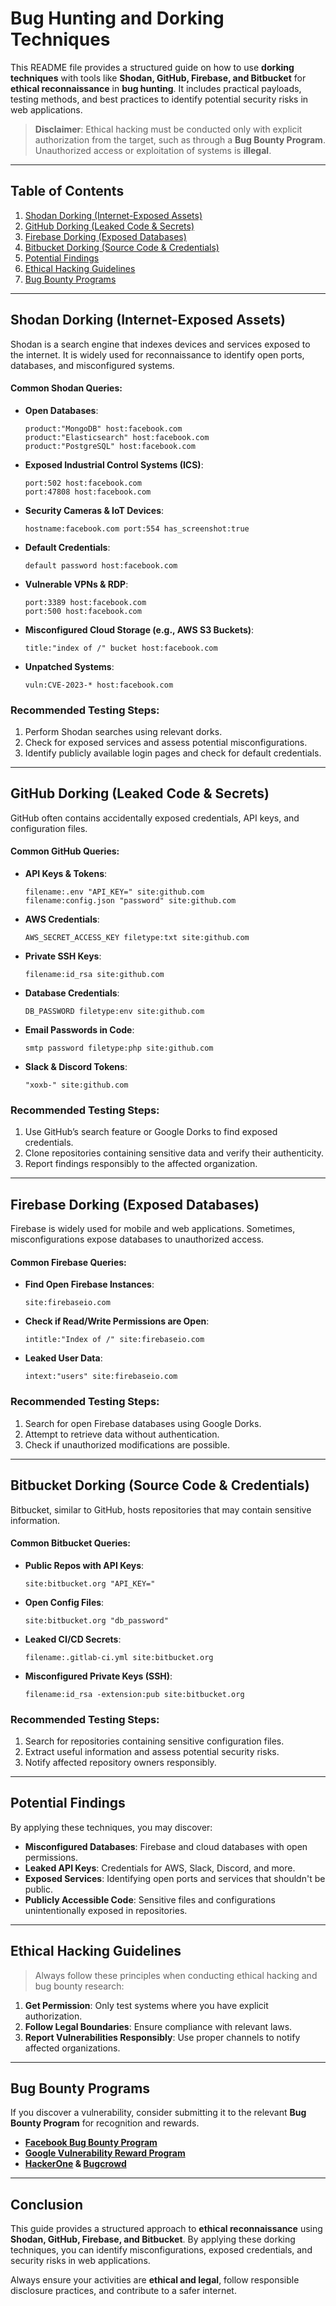 # Bug Hunting and Dorking Techniques

This README file provides a structured guide on how to use **dorking techniques** with tools like **Shodan, GitHub, Firebase, and Bitbucket** for **ethical reconnaissance** in **bug hunting**. It includes practical payloads, testing methods, and best practices to identify potential security risks in web applications.

> **Disclaimer**: Ethical hacking must be conducted only with explicit authorization from the target, such as through a **Bug Bounty Program**. Unauthorized access or exploitation of systems is **illegal**.

---

## Table of Contents

1. [Shodan Dorking (Internet-Exposed Assets)](#shodan-dorking-internet-exposed-assets)
2. [GitHub Dorking (Leaked Code & Secrets)](#github-dorking-leaked-code--secrets)
3. [Firebase Dorking (Exposed Databases)](#firebase-dorking-exposed-databases)
4. [Bitbucket Dorking (Source Code & Credentials)](#bitbucket-dorking-source-code--credentials)
5. [Potential Findings](#potential-findings)
6. [Ethical Hacking Guidelines](#ethical-hacking-guidelines)
7. [Bug Bounty Programs](#bug-bounty-programs)

---

## Shodan Dorking (Internet-Exposed Assets)

Shodan is a search engine that indexes devices and services exposed to the internet. It is widely used for reconnaissance to identify open ports, databases, and misconfigured systems.
#### Common Shodan Queries:

- **Open Databases**:
  ```plaintext
  product:"MongoDB" host:facebook.com
  product:"Elasticsearch" host:facebook.com
  product:"PostgreSQL" host:facebook.com
  ```

- **Exposed Industrial Control Systems (ICS)**:
  ```plaintext
  port:502 host:facebook.com
  port:47808 host:facebook.com
  ```

- **Security Cameras & IoT Devices**:
  ```plaintext
  hostname:facebook.com port:554 has_screenshot:true
  ```

- **Default Credentials**:
  ```plaintext
  default password host:facebook.com
  ```

- **Vulnerable VPNs & RDP**:
  ```plaintext
  port:3389 host:facebook.com
  port:500 host:facebook.com
  ```

- **Misconfigured Cloud Storage (e.g., AWS S3 Buckets)**:
  ```plaintext
  title:"index of /" bucket host:facebook.com
  ```

- **Unpatched Systems**:
  ```plaintext
  vuln:CVE-2023-* host:facebook.com
  ```

### Recommended Testing Steps:
1. Perform Shodan searches using relevant dorks.
2. Check for exposed services and assess potential misconfigurations.
3. Identify publicly available login pages and check for default credentials.

---

## GitHub Dorking (Leaked Code & Secrets)

GitHub often contains accidentally exposed credentials, API keys, and configuration files.

#### Common GitHub Queries:

- **API Keys & Tokens**:
  ```plaintext
  filename:.env "API_KEY=" site:github.com
  filename:config.json "password" site:github.com
  ```

- **AWS Credentials**:
  ```plaintext
  AWS_SECRET_ACCESS_KEY filetype:txt site:github.com
  ```

- **Private SSH Keys**:
  ```plaintext
  filename:id_rsa site:github.com
  ```

- **Database Credentials**:
  ```plaintext
  DB_PASSWORD filetype:env site:github.com
  ```

- **Email Passwords in Code**:
  ```plaintext
  smtp password filetype:php site:github.com
  ```

- **Slack & Discord Tokens**:
  ```plaintext
  "xoxb-" site:github.com
  ```

### Recommended Testing Steps:
1. Use GitHub’s search feature or Google Dorks to find exposed credentials.
2. Clone repositories containing sensitive data and verify their authenticity.
3. Report findings responsibly to the affected organization.

---

## Firebase Dorking (Exposed Databases)

Firebase is widely used for mobile and web applications. Sometimes, misconfigurations expose databases to unauthorized access.

#### Common Firebase Queries:

- **Find Open Firebase Instances**:
  ```plaintext
  site:firebaseio.com
  ```

- **Check if Read/Write Permissions are Open**:
  ```plaintext
  intitle:"Index of /" site:firebaseio.com
  ```

- **Leaked User Data**:
  ```plaintext
  intext:"users" site:firebaseio.com
  ````

### Recommended Testing Steps:
1. Search for open Firebase databases using Google Dorks.
2. Attempt to retrieve data without authentication.
3. Check if unauthorized modifications are possible.

---

## Bitbucket Dorking (Source Code & Credentials)

Bitbucket, similar to GitHub, hosts repositories that may contain sensitive information.

#### Common Bitbucket Queries:

- **Public Repos with API Keys**:
  ```plaintext
  site:bitbucket.org "API_KEY="
  ```

- **Open Config Files**:
  ```plaintext
  site:bitbucket.org "db_password"
  ```

- **Leaked CI/CD Secrets**:
  ```plaintext
  filename:.gitlab-ci.yml site:bitbucket.org
  ```

- **Misconfigured Private Keys (SSH)**:
  ```plaintext
  filename:id_rsa -extension:pub site:bitbucket.org
  ```

### Recommended Testing Steps:
1. Search for repositories containing sensitive configuration files.
2. Extract useful information and assess potential security risks.
3. Notify affected repository owners responsibly.

---

## Potential Findings

By applying these techniques, you may discover:

- **Misconfigured Databases**: Firebase and cloud databases with open permissions.
- **Leaked API Keys**: Credentials for AWS, Slack, Discord, and more.
- **Exposed Services**: Identifying open ports and services that shouldn't be public.
- **Publicly Accessible Code**: Sensitive files and configurations unintentionally exposed in repositories.

---

## Ethical Hacking Guidelines

> Always follow these principles when conducting ethical hacking and bug bounty research:

1. **Get Permission**: Only test systems where you have explicit authorization.
2. **Follow Legal Boundaries**: Ensure compliance with relevant laws.
3. **Report Vulnerabilities Responsibly**: Use proper channels to notify affected organizations.

---

## Bug Bounty Programs

If you discover a vulnerability, consider submitting it to the relevant **Bug Bounty Program** for recognition and rewards.

- **[Facebook Bug Bounty Program](https://www.facebook.com/whitehat)**
- **[Google Vulnerability Reward Program](https://bughunters.google.com/)**
- **[HackerOne](https://www.hackerone.com/) & [Bugcrowd](https://www.bugcrowd.com/)**

---

## Conclusion

This guide provides a structured approach to **ethical reconnaissance** using **Shodan, GitHub, Firebase, and Bitbucket**. By applying these dorking techniques, you can identify misconfigurations, exposed credentials, and security risks in web applications.

Always ensure your activities are **ethical and legal**, follow responsible disclosure practices, and contribute to a safer internet.
